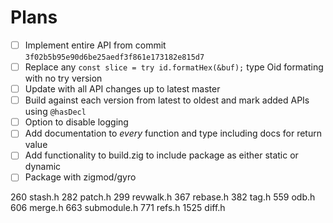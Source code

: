 # Plans

- [ ] Implement entire API from commit `3f02b5b95e90d6be25aedf3f861e173182e815d7`
- [ ] Replace any `const slice = try id.formatHex(&buf);` type Oid formating with no try version
- [ ] Update with all API changes up to latest master
- [ ] Build against each version from latest to oldest and mark added APIs using `@hasDecl`
- [ ] Option to disable logging
- [ ] Add documentation to *every* function and type including docs for return value
- [ ] Add functionality to build.zig to include package as either static or dynamic
- [ ] Package with zigmod/gyro

260 stash.h
282 patch.h
299 revwalk.h
367 rebase.h
382 tag.h
559 odb.h
606 merge.h
663 submodule.h
771 refs.h
1525 diff.h
